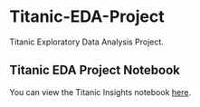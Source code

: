# Titanic-EDA-Project
Titanic Exploratory Data Analysis Project.
## Titanic EDA Project Notebook
You can view the Titanic Insights notebook [here](https://github.com/Venkykatariki/Titanic-EDA-Project/blob/main/Titanic%20Insights.ipynb).
